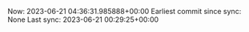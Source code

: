 Now: 2023-06-21 04:36:31.985888+00:00 Earliest commit since sync: None Last sync: 2023-06-21 00:29:25+00:00
